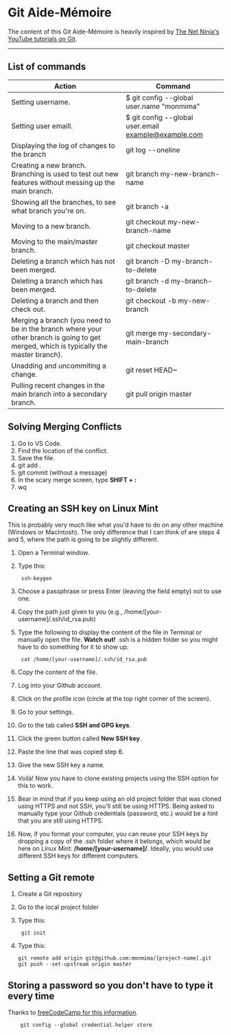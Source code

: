 # Git Aide-Mémoire

The content of this Git Aide-Mémoire is heavily inspired by [The Net Ninja's YouTube tutorials on Git](https://www.youtube.com/watch?v=fQLK8Ib_SKk).

______

## List of commands

Action | Command
------------ | -------------
Setting username. | $ git config --global user.name "monmima"
Setting user emaill. | $ git config --global user.email example@example.com
Displaying the log of changes to the branch | git log --oneline
Creating a new branch. Branching is used to test out new features without messing up the main branch. | git branch my-new-branch-name
Showing all the branches, to see what branch you're on. | git branch -a
Moving to a new branch. | git checkout my-new-branch-name
Moving to the main/master branch. | git checkout master
Deleting a branch which has not been merged. | git branch -D my-branch-to-delete
Deleting a branch which has been merged. | git branch -d my-branch-to-delete
Deleting a branch and then check out. | git checkout -b my-new-branch
Merging a branch (you need to be in the branch where your other branch is going to get merged, which is typically the master branch). | git merge my-secondary-main-branch | git merge my-new-feature-branch
Unadding and uncommiting a change. | git reset HEAD~
Pulling recent changes in the main branch into a secondary branch. | git pull origin master

## Solving Merging Conflicts

1. Go to VS Code.
2. Find the location of the conflict.
3. Save the file.
4. git add .
5. git commit (without a message)
6. In the scary merge screen, type **SHIFT + :**
7. wq

## Creating an SSH key on Linux Mint

This is probably very much like what you'd have to do on any other machine (Windows or MacIntosh). The only difference that I can think of are steps 4 and 5, where the path is going to be slightly different.

1. Open a Terminal window.
2. Type this:

        ssh-keygen

3. Choose a passphrase or press Enter (leaving the field empty) not to use one.
4. Copy the path just given to you (e.g., /home/[your-username]/.ssh/id_rsa.pub)
5. Type the following to display the content of the file in Terminal or manually open the file. **Watch out!** .ssh is a hidden folder so you might have to do something for it to show up:

        cat /home/[your-username]/.ssh/id_rsa.pub

6. Copy the content of the file.
7. Log into your Github account.
8. Click on the profile icon (circle at the top right corner of the screen).
9. Go to your settings.
10. Go to the tab called **SSH and GPG keys**.
11. Click the green button called **New SSH key**.
12. Paste the line that was copied step 6.
13. Give the new SSH key a name.
14. Voilà! Now you have to clone existing projects using the SSH option for this to work.
15. Bear in mind that if you keep using an old project folder that was cloned using HTTPS and not SSH, you'll still be using HTTPS. Being asked to manually type your Github credentials (password, etc.) would be a hint that you are still using HTTPS.
16. Now, if you format your computer, you can reuse your SSH keys by dropping a copy of the .ssh folder where it belongs, which would be here on Linux Mint: **/home/[your-username]/**. Ideally, you would use different SSH keys for different computers.

## Setting a Git remote

1. Create a Git repository
2. Go to the local project folder
3. Type this:

        git init

4.  Type this:

        git remote add origin git@github.com:monmima/[project-name].git
        git push --set-upstream origin master

## Storing a password so you don't have to type it every time

Thanks to [freeCodeCamp for this information](https://www.freecodecamp.org/news/how-to-fix-git-always-asking-for-user-credentials/).

        git config --global credential.helper store